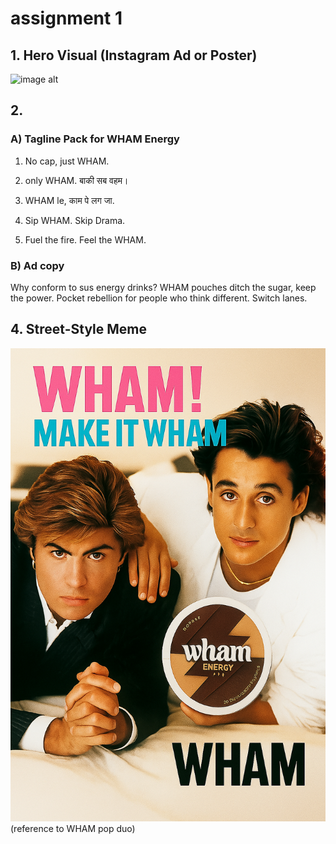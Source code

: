 # assignment 1

## 1. Hero Visual (Instagram Ad or Poster)
![image alt](https://github.com/kadaxm/assignment/blob/5b44dd3ef241a8e02a0cda50c8ff75f5d9442f02/final%20wham.png)

## 2.
### A) Tagline Pack for WHAM Energy
1) No cap, just WHAM.

2) only WHAM. बाकी सब वहम।

3) WHAM le, काम पे लग जा.

4) Sip WHAM. Skip Drama.

5) Fuel the fire. Feel the WHAM.

### B) Ad copy 

Why conform to sus energy drinks? WHAM pouches ditch the sugar, keep the power. Pocket rebellion for people who think different. Switch lanes.

## 4. Street-Style Meme 

![image alt](https://github.com/kadaxm/assignment/blob/9395e334a50b207e5f0026d1c3a14e18ad0c575f/file_00000000a04861f9ab2f6111fed9bfc2.png)
(reference to WHAM pop duo)
